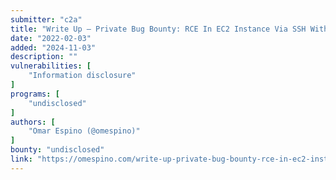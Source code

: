 ```yaml
---
submitter: "c2a"
title: "Write Up – Private Bug Bounty: RCE In EC2 Instance Via SSH With Private Key Exposed On Public Github Repository – $xx,000 USD"
date: "2022-02-03"
added: "2024-11-03"
description: ""
vulnerabilities: [
    "Information disclosure"
]
programs: [
    "undisclosed"
]
authors: [
    "Omar Espino (@omespino)"
]
bounty: "undisclosed"
link: "https://omespino.com/write-up-private-bug-bounty-rce-in-ec2-instance-via-ssh-with-private-key-exposed-on-public-github-repository-xx000-usd/"
---
```





